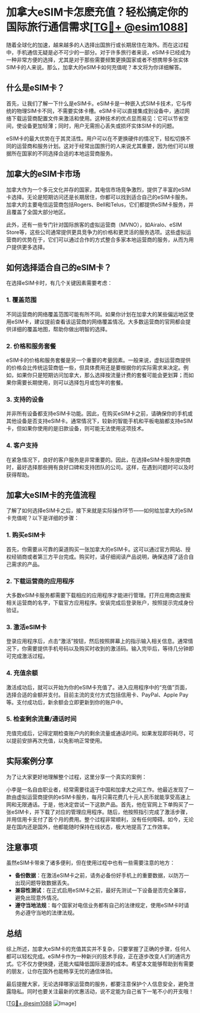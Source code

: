 # 加拿大eSIM卡怎麽充值？轻松搞定你的国际旅行通信需求[[TG💪+ @esim1088](https://t.me/s/esim1088)]

随着全球化的加速，越来越多的人选择出国旅行或长期居住在海外。而在这过程中，手机通信无疑是必不可少的一部分。对于许多旅行者来说，eSIM卡已经成为一种非常方便的选择，尤其是对于那些需要频繁更换国家或者不想携带多张实体SIM卡的人来说。那么，加拿大的eSIM卡如何充值呢？本文将为你详细解答。

## 什么是eSIM卡？

首先，让我们了解一下什么是eSIM卡。eSIM卡是一种嵌入式SIM卡技术，它与传统的物理SIM卡不同，不需要实体卡槽。eSIM卡可以直接集成到设备中，通过网络下载运营商配置文件来激活和使用。这种技术的优点显而易见：它可以节省空间，使设备更加轻薄；同时，用户无需担心丢失或损坏实体SIM卡的问题。

eSIM卡的最大优势在于其灵活性。用户可以在不更换硬件的情况下，轻松切换不同的运营商和服务计划。这对于经常出国旅行的人来说尤其重要，因为他们可以根据所在国家的不同选择合适的本地运营商服务。

## 加拿大的eSIM卡市场

加拿大作为一个多元文化并存的国家，其电信市场竞争激烈，提供了丰富的eSIM卡选择。无论是短期访问还是长期居住，你都可以找到适合自己的eSIM卡服务。加拿大的主要电信运营商包括Rogers、Bell和Telus，它们都提供eSIM卡服务，并且覆盖了全国大部分地区。

此外，还有一些专门针对国际旅客的虚拟运营商（MVNO），如Airalo、eSIM Store等，这些公司通常提供更具竞争力的价格和更灵活的服务选项。这些虚拟运营商的优势在于，它们可以通过合作的方式整合多家本地运营商的服务，从而为用户提供更多选择。

## 如何选择适合自己的eSIM卡？

在选择eSIM卡时，有几个关键因素需要考虑：

### 1. **覆盖范围**
   不同运营商的网络覆盖范围可能有所不同。如果你计划在加拿大的某些偏远地区使用eSIM卡，建议提前查看该运营商的网络覆盖情况。大多数运营商的官网都会提供详细的覆盖地图，帮助你做出明智的选择。

### 2. **价格和服务套餐**
   eSIM卡的价格和服务套餐是另一个重要的考量因素。一般来说，虚拟运营商提供的价格会比传统运营商低一些，但具体费用还是要根据你的实际需求来决定。例如，如果你只是短期访问加拿大，那么选择按流量计费的套餐可能会更划算；而如果你需要长期使用，则可以选择包月或包年的套餐。

### 3. **支持的设备**
   并非所有设备都支持eSIM卡功能。因此，在购买eSIM卡之前，请确保你的手机或其他设备是否支持eSIM卡。通常情况下，较新的智能手机和平板电脑都支持eSIM卡，但如果你使用的是旧款设备，则可能无法使用这项技术。

### 4. **客户支持**
   在紧急情况下，良好的客户服务是非常重要的。因此，在选择eSIM卡服务提供商时，最好选择那些拥有良好口碑和支持团队的公司。这样，在遇到问题时可以及时获得帮助。

## 加拿大eSIM卡的充值流程

了解了如何选择eSIM卡之后，接下来就是实际操作环节——如何给加拿大的eSIM卡充值呢？以下是详细的步骤：

### 1. **购买eSIM卡**
   首先，你需要从可靠的渠道购买一张加拿大的eSIM卡。这可以通过官方网站、授权经销商或者第三方平台完成。购买时，请仔细阅读产品说明，确保选择了适合自己需求的产品。

### 2. **下载运营商的应用程序**
   大多数eSIM卡服务都需要下载相应的应用程序才能进行管理。打开应用商店搜索相关运营商的名字，下载官方应用程序。安装完成后登录账户，按照提示完成身份验证。

### 3. **激活eSIM卡**
   登录应用程序后，点击“激活”按钮，然后按照屏幕上的指示输入相关信息。通常情况下，你需要提供手机号码以及购买时收到的激活码。输入完毕后，等待几分钟即可完成激活过程。

### 4. **充值余额**
   激活成功后，就可以开始为你的eSIM卡充值了。进入应用程序中的“充值”页面，选择合适的金额并支付。目前主流的支付方式包括信用卡、PayPal、Apple Pay等。支付成功后，新余额会立即更新到你的账户中。

### 5. **检查剩余流量/通话时间**
   充值完成后，记得定期检查账户内的剩余流量或通话时间。如果发现即将耗尽，可以提前安排再次充值，以免影响正常使用。

## 实际案例分享

为了让大家更好地理解整个过程，这里分享一个真实的案例：

小李是一名自由职业者，经常需要往返于中国和加拿大之间工作。他最近发现了一款由虚拟运营商提供的eSIM卡服务，每月只需花费几十元人民币就能享受高速上网和无限通话。于是，他决定尝试一下这款产品。首先，他在官网上下单购买了一张eSIM卡，并下载了对应的管理应用程序。随后，他按照指引完成了激活步骤，并用信用卡支付了首个月的费用。整个过程非常顺利，没有任何障碍。如今，无论是在国内还是国外，他都能随时保持在线状态，极大地提高了工作效率。

## 注意事项

虽然eSIM卡带来了诸多便利，但在使用过程中也有一些需要注意的地方：

- **备份数据**：在激活eSIM卡之前，请务必备份好手机上的重要数据，以防万一出现问题导致数据丢失。
- **兼容性测试**：在正式启用eSIM卡之前，最好先测试一下设备是否完全兼容，避免出现意外情况。
- **遵守当地法规**：每个国家对电信业务都有自己的法律规定，使用eSIM卡时请务必遵守当地的法律法规。

## 总结

综上所述，加拿大eSIM卡的充值其实并不复杂，只要掌握了正确的步骤，任何人都可以轻松完成。eSIM卡作为一种新兴的技术手段，正在逐步改变人们的通讯方式。它不仅方便快捷，还能大幅降低国际漫游的成本。希望本文能够帮助到有需要的朋友，让你在国外也能畅享无忧的通信体验。

最后提醒大家，无论选择哪家运营商的服务，都要注意保护个人信息安全，避免泄露隐私。同时也要关注最新的优惠活动，说不定能为自己省下一笔不小的开支哦！

[[TG💪+ @esim1088](https://t.me/s/esim1088) ![Image](https://i.postimg.cc/4NQfJmqS/Snipaste-2025-05-13-00-14-12.png)]